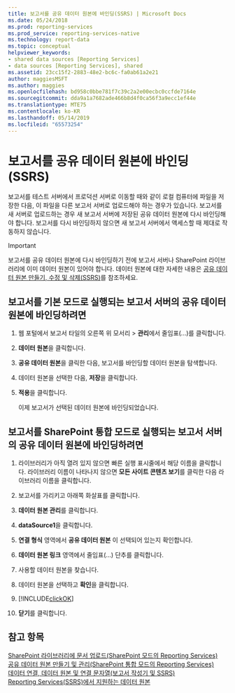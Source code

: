 ```yaml
---
title: 보고서를 공유 데이터 원본에 바인딩(SSRS) | Microsoft Docs
ms.date: 05/24/2018
ms.prod: reporting-services
ms.prod_service: reporting-services-native
ms.technology: report-data
ms.topic: conceptual
helpviewer_keywords:
- shared data sources [Reporting Services]
- data sources [Reporting Services], shared
ms.assetid: 23cc15f2-2883-48e2-bc6c-fa0ab61a2e21
author: maggiesMSFT
ms.author: maggies
ms.openlocfilehash: bd958c0bbe781f7c39c2a2e00ecbc0ccfde7164e
ms.sourcegitcommit: dda9a1a7682ade466b8d4f0ca56f3a9ecc1ef44e
ms.translationtype: MTE75
ms.contentlocale: ko-KR
ms.lasthandoff: 05/14/2019
ms.locfileid: "65573254"
---
```

# <a name="bind-a-report-to-a-shared-data-source-ssrs"></a>보고서를 공유 데이터 원본에 바인딩(SSRS)
  보고서를 테스트 서버에서 프로덕션 서버로 이동할 때와 같이 로컬 컴퓨터에 파일을 저장한 다음, 이 파일을 다른 보고서 서버로 업로드해야 하는 경우가 있습니다. 보고서를 새 서버로 업로드하는 경우 새 보고서 서버에 저장된 공유 데이터 원본에 다시 바인딩해야 합니다. 보고서를 다시 바인딩하지 않으면 새 보고서 서버에서 액세스할 때 제대로 작동하지 않습니다.  
  
> [!IMPORTANT]  
>  보고서를 공유 데이터 원본에 다시 바인딩하기 전에 보고서 서버나 SharePoint 라이브러리에 이미 데이터 원본이 있어야 합니다. 데이터 원본에 대한 자세한 내용은 [공유 데이터 원본 만들기, 수정 및 삭제&#40;SSRS&#41;](../../reporting-services/report-data/create-modify-and-delete-shared-data-sources-ssrs.md)를 참조하세요.  
  
## <a name="to-bind-a-report-to-a-shared-data-source-on-a-report-server-running-in-native-mode"></a>보고서를 기본 모드로 실행되는 보고서 서버의 공유 데이터 원본에 바인딩하려면  
  
1.  웹 포털에서 보고서 타일의 오른쪽 위 모서리 > **관리**에서 줄임표(...)를 클릭합니다.  

2.  **데이터 원본**을 클릭합니다.  
  
3.  **공유 데이터 원본**을 클릭한 다음, 보고서를 바인딩할 데이터 원본을 탐색합니다.  
  
4.  데이터 원본을 선택한 다음, **저장**을 클릭합니다.  
  
5.  **적용**을 클릭합니다.  
  
     이제 보고서가 선택된 데이터 원본에 바인딩되었습니다.  
  
## <a name="to-bind-a-report-to-a-shared-data-source-on-a-report-server-running-in-sharepoint-integrated-mode"></a>보고서를 SharePoint 통합 모드로 실행되는 보고서 서버의 공유 데이터 원본에 바인딩하려면  
  
1.  라이브러리가 아직 열려 있지 않으면 빠른 실행 표시줄에서 해당 이름을 클릭합니다. 라이브러리 이름이 나타나지 않으면 **모든 사이트 콘텐츠 보기**를 클릭한 다음 라이브러리 이름을 클릭합니다.  
  
2.  보고서를 가리키고 아래쪽 화살표를 클릭합니다.  
  
3.  **데이터 원본 관리**를 클릭합니다.  
  
4.  **dataSource1**을 클릭합니다.  
  
5.  **연결 형식** 영역에서 **공유 데이터 원본** 이 선택되어 있는지 확인합니다.  
  
6.  **데이터 원본 링크** 영역에서 줄임표(...) 단추를 클릭합니다.  
  
7.  사용할 데이터 원본을 찾습니다.  
  
8.  데이터 원본을 선택하고 **확인**을 클릭합니다.  
  
9. [!INCLUDE[clickOK](../../includes/clickok-md.md)]  
  
10. **닫기**를 클릭합니다.  
  
## <a name="see-also"></a>참고 항목  
 [SharePoint 라이브러리에 문서 업로드&#40;SharePoint 모드의 Reporting Services&#41;](../../reporting-services/report-server-sharepoint/upload-documents-to-a-sharepoint-library-reporting-services-in-sharepoint-mode.md)   
 [공유 데이터 원본 만들기 및 관리&#40;SharePoint 통합 모드의 Reporting Services&#41;](https://msdn.microsoft.com/library/2d3428e4-a810-4e66-a287-ff18e57fad76)   
 [데이터 연결, 데이터 원본 및 연결 문자열&#40;보고서 작성기 및 SSRS&#41;](../../reporting-services/report-data/data-connections-data-sources-and-connection-strings-report-builder-and-ssrs.md)   
 [Reporting Services&#40;SSRS&#41;에서 지원하는 데이터 원본](../../reporting-services/report-data/data-sources-supported-by-reporting-services-ssrs.md)  
  
  
